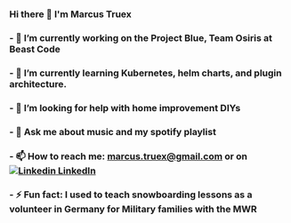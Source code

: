 ### Hi there 👋 I'm Marcus Truex

### - 🔭 I’m currently working on the Project Blue, Team Osiris at Beast Code
### - 🌱 I’m currently learning Kubernetes, helm charts, and plugin architecture. 
### - 🤔 I’m looking for help with home improvement DIYs
### - 💬 Ask me about music and my spotify playlist
### - 📫 How to reach me: marcus.truex@gmail.com or on [![Linkedin](https://i.stack.imgur.com/gVE0j.png) LinkedIn](https://www.linkedin.com/in/marcustruex?trk=profile-badge)
### - ⚡ Fun fact: I used to teach snowboarding lessons as a volunteer in Germany for Military families with the MWR
<!--
**truexavier/truexavier** is a ✨ _special_ ✨ repository because its `README.md` (this file) appears on your GitHub profile.

Here are some ideas to get you started:

- 🔭 I’m currently working on ...
- 🌱 I’m currently learning ...
- 👯 I’m looking to collaborate on ...
- 🤔 I’m looking for help with ...
- 💬 Ask me about ...
- 📫 How to reach me: ...
- 😄 Pronouns: ...
- ⚡ Fun fact: ...
-->
